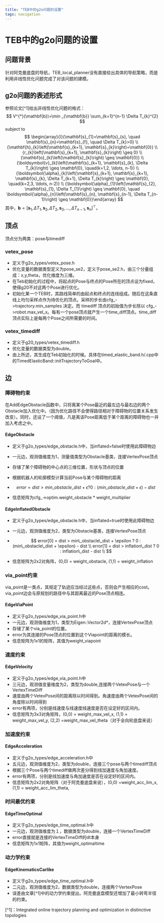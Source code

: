 ```yaml
---
title: "TEB中的g2o问题的设置"
tags: navigation
---
```


# TEB中的g2o问题的设置

## 问题背景

针对阿克曼底盘的导航，TEB_local_planner没有直接给出具体的导航策略，而是利用非线性优化问题完成了对该问题的建模。
<!--more-->
## g2o问题的表述形式 

参照论文[^1]给出非线性优化问题的格式：
$$
V^{*}(\mathbf{b})=\min _{\mathbf{b}} \sum_{k=1}^{n-1} \Delta T_{k}^{2}
$$
subject to 
$$
\begin{array}{l}{\mathbf{s}_{1}=\mathbf{s}_{s}, \quad \mathbf{s}_{n}=\mathbf{s}_{f}, \quad \Delta T_{k}>0} \\ {\mathbf{h}_{k}\left(\mathbf{s}_{k+1}, \mathbf{s}_{k}\right)=\mathbf{0}} \\ {r_{k}\left(\mathbf{s}_{k+1}, \mathbf{s}_{k}\right) \geq 0} \\ {\mathbf{o}_{k}\left(\mathbf{s}_{k}\right) \geq \mathbf{0}} \\ {\boldsymbol{v}_{k}\left(\mathbf{s}_{k+1}, \mathbf{s}_{k}, \Delta T_{k}\right) \geq \mathbf{0}, \quad(k=1,2, \ldots, n-1)} \\ {\boldsymbol{\alpha}_{k}\left(\mathbf{s}_{k+1}, \mathbf{s}_{k+1}, \mathbf{s}_{k}, \Delta T_{k+1}, \Delta T_{k}\right) \geq \mathbf{0}, \quad(k=2,3, \ldots, n-2)} \\ {\boldsymbol{\alpha}_{1}\left(\mathbf{s}_{2}, \mathbf{s}_{1}, \Delta T_{1}\right) \geq \mathbf{0}, \quad \boldsymbol{\alpha}_{n}\left(\mathbf{s}_{n}, \mathbf{s}_{n-1}, \Delta T_{n-1}\right) \geq \mathbf{0}}\end{array}
$$
其中，$\mathbf{b}=\left[\mathbf{s}_{1}, \Delta T_{1}, \mathbf{s}_{2}, \Delta T_{2}, \mathbf{s}_{3}, \ldots, \Delta T_{n-1}, \mathbf{s}_{n}\right]^{\top}$。

## 顶点

顶点分为两类：pose与timediff

### vetex_pose

- 定义于g2o_types/vetex_pose.h
- 优化变量的数据类型定义为pose_se2，定义于pose_se2.h，由三个分量组成：x,y,theta，优化维度为三维。
- 在Teb初始化的过程中，将起点的Pose与终点的Pose所在的顶点设为fixed，使得g20不对这两个Pose进行优化。
- 初始化某一个TEB时，其路线简单的由起点和终点的连线组成。随后在这条直线上均匀采样点作为待优化的顶点。采样的步长由cfg_->trajectory.min_samples 决定。而 timediff 顶点的初始值为步长除以 cfg_->robot.max_vel_x。每有一个pose顶点就产生一个time_diff顶点。time_diff顶点实际上是每两个Pose之间所需要的时间。

### vetex_timediff

- 定义于g20_types/vetex_timediff.h
- 优化变量的数据类型为double。
- 由上所述，其生成在Teb初始化的时候。具体在timed_elastic_band.h/.cpp中的TimedElasticBand::initTrajectoryToGoal中。

## 边

### 障碍物约束

在AddEdgeObstacle函数中，只将离某个Pose最近的最左边与最右边的两个Obstacle加入优化中。（因为优化路径不会使得路径相对于障碍物的位置关系发生改变）。同时，还设了一个阈值，凡是离该Pose距离低于某个距离的障碍物也一并加入考虑之中。

#### EdgeObstacle

- 定义于g2o_types/edge_obstacle.h中，当inflated=false时使用此障碍物边

- 一元边，观测值维度为1，测量值类型为Obstacle基类，连接VertexPose顶点

- 存储了某个障碍物的中心点的三维位置，形状与顶点的位置

- 根据机器人的轮廓模型计算当前Pose与某个障碍物的距离

- $$
  error = dist > min\_obstacle\_dist + \epsilon ? 0 : (min\_obstacle\_dist + \epsilon) - dist
  $$

- 信息矩阵为cfg_->optim.weight_obstacle * weight_multiplier

#### EdgeInflatedObstacle

- 定义于g2o_types/edge_obstacle.h中，当inflated=true时使用此障碍物边

- 一元边，观测值维度为2，类型为Obstacle基类，连接VertexPose顶点

- $$
  error[0] = dist > min\_obstacle\_dist + \epsilon ? 0 : (min\_obstacle\_dist + \epsilon) - dist \\
  error[1] = dist > inflation\_dist ? 0 : inflation\_dist - dist \\
  $$

- 信息矩阵为2x2对角阵，(0,0) = weight_obstacle, (1,1) = weight_inflation

### via_point约束

via_point是一类点，其规定了轨迹应当经过这些点，否则会产生相应的cost。via_point边会与原规划的路径中与其距离最近的Pose顶点相连。

#### EdgeViaPoint

- 定义于g2o_types/edge_via_point.h中
- 一元边，观测值维度为1，类型为Eigen::Vector2d*，连接VertexPose顶点
- 存储了某个via_point的位置。
- error为其连接的Pose顶点的位置到这个Viapoint的距离的模长。
- 信息矩阵为1x1的矩阵，其值为weight_viapoint

### 速度约束

#### EdgeVelocity

- 定义于g2o_types/edge_via_point.h中
- 三元边，观测值变量维度为2，类型为double,连接两个VetexPose与一个VertexTimeDiff
- 速度由两个VetexPose间的距离除以时间得到。角速度由两个VetexPose间的角度除以时间得到
- error有两项，分别是线速度与线速度线速度是否在设定好的区间内。
- 信息矩阵为3x3对角矩阵，(0,0) = weight_max_vel_x, (1,1) = weight_max_vel_y, (2,2) =weight_max_vel_theta（对于全向轮底盘来说）

### 加速度约束

#### EdgeAcceleration

- 定义于g2o_types/edge_acceleration.h中
- 五元边，观测值维度为2，类型为double，连接三个pose与两个timediff顶点
- 根据三个Pose与两个timediff做两次差分得到线加速度与角加速度。
- error有两项，分别是线加速度与角加速度是否在设定好的区间内。
- 信息矩阵为2x2对角矩阵（对于阿克曼底盘来说），(0,0) =weight_acc_lim_x, (1,1) = weight_acc_lim_theta,

### 时间最优约束

#### EdgeTimeOptimal

- 定义于g2o_types/edge_time_optimal.h中
- 一元边，观测值维度为１，数据类型为double，连接一个VertexTimeDiff
- error直接就是连接的VertexTimeDiff的dt本身
- 信息矩阵为1x1矩阵，其值为weight_optimaltime

### 动力学约束

#### EdgeKinematicsCarlike

- 定义于g2o_types/edge_time_optimal.h中
- 二元边，观测值维度为2，数据类型为double，连接两个VertexPose
- 误差由文章[^1]中的动力学约束提出。阿克曼底盘模型还增加了最小转弯半径的约束。


[^1]：Integrated online trajectory planning and optimization in distinctive topologies
